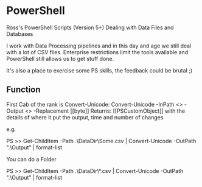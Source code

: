 # PowerShell
Ross's PowerShell Scripts (Version 5+) Dealing with Data Files and Databases

I work with Data Processing pipelines and in this day and age we still deal with a lot of CSV files.  Enterprise restrictions limit the tools available and PowerShell still allows us to get stuff done.

It's also a place to exercise some PS skills, the feedback could be brutal ;)

## Function

First Cab of the rank is Convert-Unicode:
Convert-Unicode -InPath <<path to your csvs UTF-8>> -Output <<where you want them>> -Replacement [[byte]]
Returns: [[PSCustomObject]] with the details of where it put the output, time and number of changes

e.g. 

PS >> Get-ChildItem -Path .\DataDir\Some.csv | Convert-Unicode -OutPath ".\Output\" | format-list

You can do a Folder

PS >> Get-ChildItem -Path .\DataDir\\*.csv | Convert-Unicode -OutPath ".\Output\" | format-list

